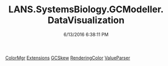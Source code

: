 ﻿---
title: LANS.SystemsBiology.GCModeller.DataVisualization
date: 6/13/2016 6:38:11 PM
---

[ColorMgr](T-LANS.SystemsBiology.GCModeller.DataVisualization.ColorMgr.html)
[Extensions](T-LANS.SystemsBiology.GCModeller.DataVisualization.Extensions.html)
[GCSkew](T-LANS.SystemsBiology.GCModeller.DataVisualization.GCSkew.html)
[RenderingColor](T-LANS.SystemsBiology.GCModeller.DataVisualization.RenderingColor.html)
[ValueParser](T-LANS.SystemsBiology.GCModeller.DataVisualization.ValueParser.html)
